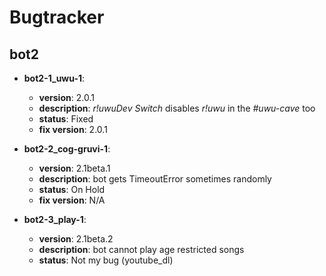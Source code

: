 # Bugtracker

## bot2

* **bot2-1_uwu-1**:
  * **version**: 2.0.1
  * **description**: *r!uwuDev Switch* disables *r!uwu* in the *#uwu-cave* too
  * **status**: Fixed
  * **fix version**: 2.0.1

* **bot2-2_cog-gruvi-1**:
  * **version**: 2.1beta.1
  * **description**: bot gets TimeoutError sometimes randomly
  * **status**: On Hold
  * **fix version**: N/A

* **bot2-3_play-1**:
  * **version**: 2.1beta.2
  * **description**: bot cannot play age restricted songs
  * **status**: Not my bug (youtube_dl)